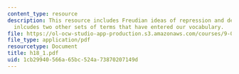 ```yaml
---
content_type: resource
description: This resource includes Freudian ideas of repression and defense. It also
  inlcudes two other sets of terms that have entered our vocabulary.
file: https://ol-ocw-studio-app-production.s3.amazonaws.com/courses/9-00-introduction-to-psychology-fall-2004/1cb29940566a65bc524a73870207149d_h18_1.pdf
file_type: application/pdf
resourcetype: Document
title: h18_1.pdf
uid: 1cb29940-566a-65bc-524a-73870207149d
---
```

